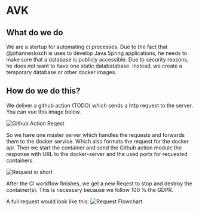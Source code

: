 # AVK

## What do we do
We are a startup for automating ci processes. Due to the fact that @johanneslosch is uses to develop Java Spring applications, he needs to make sure that a database is publicly accessible. Due to security reasons, he does not want to have one static databatabase. Instead, we create a temporary database or other docker images.

## How do we do this?
We deliver a github action (TODO) which sends a http request to the server. You can vue this image below. 

![Github Action Reqest](https://lucid.app/publicSegments/view/b1bcd851-141c-448b-988a-cd28d9bb33d7/image.jpeg)

So we have one master server which handles the requests and forwards them to the docker service. Which also formats the request for the docker api. Then we start the container and send the Github action module the response with URL to the docker-server and the used ports for requested containers.

![Request in short](https://lucid.app/publicSegments/view/081c2a4d-5381-4632-bfec-298db3d90dbf/image.png)


After the CI workflow finishes, we get a new Reqest to stop and destroy the container(s). This is necessary because we follow 100 % the GDPR.

A full request would look like this:
![Request Flowchart](https://lucid.app/publicSegments/view/c9107b4b-a960-452b-a8bb-0dff941aca6d/image.png)